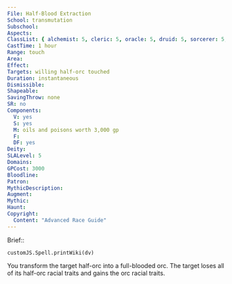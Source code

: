 ```yaml
---
File: Half-Blood Extraction
School: transmutation
Subschool: 
Aspects: 
ClassList: { alchemist: 5, cleric: 5, oracle: 5, druid: 5, sorcerer: 5, wizard: 5, witch: 5, psychic: 5 }
CastTime: 1 hour
Range: touch
Area: 
Effect: 
Targets: willing half-orc touched
Duration: instantaneous
Dismissible: 
Shapeable: 
SavingThrow: none
SR: no
Components:
  V: yes
  S: yes
  M: oils and poisons worth 3,000 gp
  F: 
  DF: yes
Deity: 
SLALevel: 5
Domains: 
GPCost: 3000
Bloodline: 
Patron: 
MythicDescription: 
Augment: 
Mythic: 
Haunt: 
Copyright:
  Content: "Advanced Race Guide"
---
```

Brief:: 

```dataviewjs
customJS.Spell.printWiki(dv)
```

You transform the target half-orc into a full-blooded orc. The target loses all of its half-orc racial traits and gains the orc racial traits.
